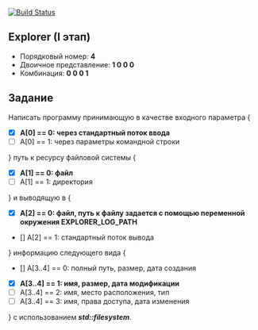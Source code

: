 [![Build Status](https://travis-ci.org/poljkee2010/Explorer1.svg?branch=master)](https://travis-ci.org/poljkee2010/Explorer1)
## Explorer (I этап)

- Порядковый номер: **4**
- Двоичное представление: **1 0 0 0**
- Комбинация: **0 0 0 1**


## Задание
Написать программу принимающую в качестве входного параметра {
- [X] **A[0] == 0: через стандартный поток ввода**
- [ ] A[0] == 1: через параметры командной строки

} путь к ресурсу файловой системы { 
- [X] **A[1] == 0: файл**
- [ ] A[1] == 1: директория

} и выводящую в { 
- [X] **A[2] == 0: файл, путь к файлу задается с помощью переменной окружения EXPLORER_LOG_PATH**
- [] A[2] == 1: стандартный поток вывода

} информацию следующего вида { 
- [] A[3..4] == 0: полный путь, размер, дата создания
- [X] **A[3..4] == 1: имя, размер, дата модификации**
- [ ] A[3..4] == 2: имя, место расположения, тип
- [ ] A[3..4] == 3: имя, права доступа, дата изменения

} c использованием ***std::filesystem***.
